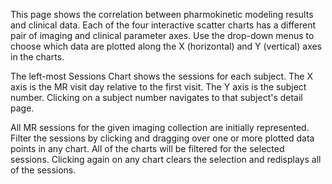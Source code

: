 This page shows the correlation between pharmokinetic modeling
results and clinical data. Each of the four interactive scatter
charts has a different pair of imaging and clinical parameter
axes. Use the drop-down menus to choose which data are plotted
along the X (horizontal) and Y (vertical) axes in the charts.

The left-most Sessions Chart shows the sessions for each subject.
The X axis is the MR visit day relative to the first visit.
The Y axis is the subject number. Clicking on a subject number
navigates to that subject's detail page.

All MR sessions for the given imaging collection are initially
represented. Filter the sessions by clicking and dragging over
one or more plotted data points in any chart. All of the charts
will be filtered for the selected sessions. Clicking again on
any chart clears the selection and redisplays all of the
sessions.
